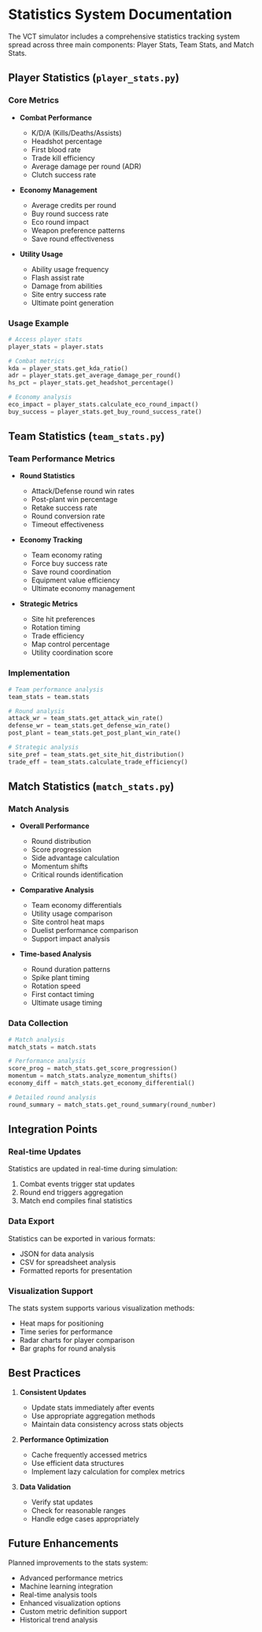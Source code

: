 # Statistics System Documentation

The VCT simulator includes a comprehensive statistics tracking system spread across three main components: Player Stats, Team Stats, and Match Stats.

## Player Statistics (`player_stats.py`)

### Core Metrics
- **Combat Performance**
  - K/D/A (Kills/Deaths/Assists)
  - Headshot percentage
  - First blood rate
  - Trade kill efficiency
  - Average damage per round (ADR)
  - Clutch success rate

- **Economy Management**
  - Average credits per round
  - Buy round success rate
  - Eco round impact
  - Weapon preference patterns
  - Save round effectiveness

- **Utility Usage**
  - Ability usage frequency
  - Flash assist rate
  - Damage from abilities
  - Site entry success rate
  - Ultimate point generation

### Usage Example
```python
# Access player stats
player_stats = player.stats

# Combat metrics
kda = player_stats.get_kda_ratio()
adr = player_stats.get_average_damage_per_round()
hs_pct = player_stats.get_headshot_percentage()

# Economy analysis
eco_impact = player_stats.calculate_eco_round_impact()
buy_success = player_stats.get_buy_round_success_rate()
```

## Team Statistics (`team_stats.py`)

### Team Performance Metrics
- **Round Statistics**
  - Attack/Defense round win rates
  - Post-plant win percentage
  - Retake success rate
  - Round conversion rate
  - Timeout effectiveness

- **Economy Tracking**
  - Team economy rating
  - Force buy success rate
  - Save round coordination
  - Equipment value efficiency
  - Ultimate economy management

- **Strategic Metrics**
  - Site hit preferences
  - Rotation timing
  - Trade efficiency
  - Map control percentage
  - Utility coordination score

### Implementation
```python
# Team performance analysis
team_stats = team.stats

# Round analysis
attack_wr = team_stats.get_attack_win_rate()
defense_wr = team_stats.get_defense_win_rate()
post_plant = team_stats.get_post_plant_win_rate()

# Strategic analysis
site_pref = team_stats.get_site_hit_distribution()
trade_eff = team_stats.calculate_trade_efficiency()
```

## Match Statistics (`match_stats.py`)

### Match Analysis
- **Overall Performance**
  - Round distribution
  - Score progression
  - Side advantage calculation
  - Momentum shifts
  - Critical rounds identification

- **Comparative Analysis**
  - Team economy differentials
  - Utility usage comparison
  - Site control heat maps
  - Duelist performance comparison
  - Support impact analysis

- **Time-based Analysis**
  - Round duration patterns
  - Spike plant timing
  - Rotation speed
  - First contact timing
  - Ultimate usage timing

### Data Collection
```python
# Match analysis
match_stats = match.stats

# Performance analysis
score_prog = match_stats.get_score_progression()
momentum = match_stats.analyze_momentum_shifts()
economy_diff = match_stats.get_economy_differential()

# Detailed round analysis
round_summary = match_stats.get_round_summary(round_number)
```

## Integration Points

### Real-time Updates
Statistics are updated in real-time during simulation:
1. Combat events trigger stat updates
2. Round end triggers aggregation
3. Match end compiles final statistics

### Data Export
Statistics can be exported in various formats:
- JSON for data analysis
- CSV for spreadsheet analysis
- Formatted reports for presentation

### Visualization Support
The stats system supports various visualization methods:
- Heat maps for positioning
- Time series for performance
- Radar charts for player comparison
- Bar graphs for round analysis

## Best Practices

1. **Consistent Updates**
   - Update stats immediately after events
   - Use appropriate aggregation methods
   - Maintain data consistency across stats objects

2. **Performance Optimization**
   - Cache frequently accessed metrics
   - Use efficient data structures
   - Implement lazy calculation for complex metrics

3. **Data Validation**
   - Verify stat updates
   - Check for reasonable ranges
   - Handle edge cases appropriately

## Future Enhancements

Planned improvements to the stats system:
- Advanced performance metrics
- Machine learning integration
- Real-time analysis tools
- Enhanced visualization options
- Custom metric definition support
- Historical trend analysis 